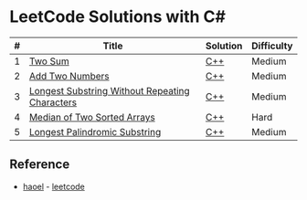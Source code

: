 # LeetCode Solutions with C#

| # | Title | Solution | Difficulty |
|---| ----- | -------- | ---------- |
|1|[Two Sum](https://oj.leetcode.com/problems/two-sum/)| [C++](./)|Medium|
|2|[Add Two Numbers](https://oj.leetcode.com/problems/add-two-numbers/)| [C++](./)|Medium|
|3|[Longest Substring Without Repeating Characters](https://oj.leetcode.com/problems/longest-substring-without-repeating-characters/)| [C++](./)|Medium|
|4|[Median of Two Sorted Arrays](https://oj.leetcode.com/problems/median-of-two-sorted-arrays/)| [C++](./)|Hard|
|5|[Longest Palindromic Substring](https://oj.leetcode.com/problems/longest-palindromic-substring/)| [C++](./)|Medium|

## Reference

+ [haoel](https://github.com/haoel) - [leetcode](https://github.com/haoel/leetcode)
